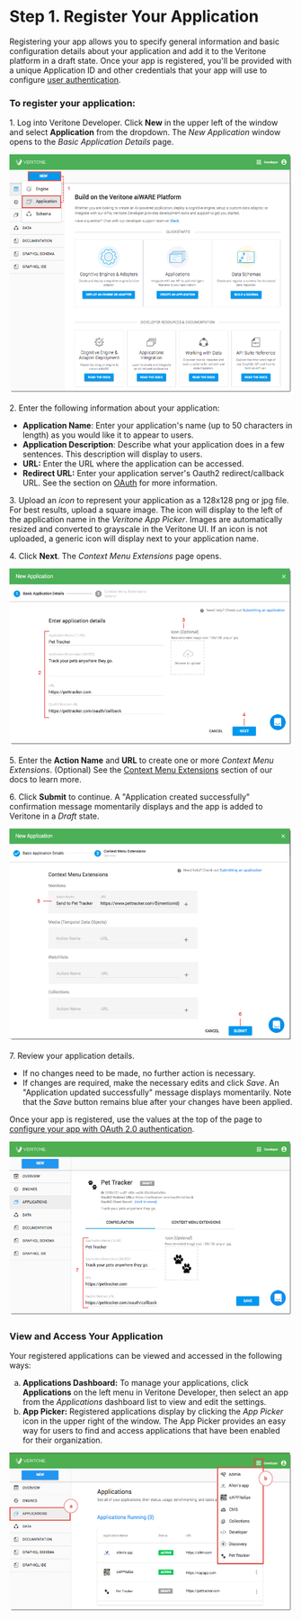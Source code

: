 # Step 1. Register Your Application

Registering your app allows you to specify general information and basic configuration details about your application and add it to the Veritone platform in a draft state. Once your app is registered, you'll be provided with a unique Application ID and other credentials that your app will use to configure [user authentication](/developer/applications/quick-start/step-2).

### To register your application:

1\.  Log into Veritone Developer. Click **New** in the upper left of the window and select **Application** from the dropdown. The *New Application* window opens to the _Basic Application Details_ page.

![VDA-Create-App-1](App-QS-Step1-1.png)

2\. Enter the following information about your application:

* **Application Name**: Enter your application's name (up to 50 characters in length) as you would like it to appear to users.
* **Application Description**: Describe what your application does in a few sentences. This description will display to users.
*   **URL:** Enter the URL where the application can be accessed.
*   **Redirect URL:** Enter your application server's Oauth2 redirect/callback URL. See the section on [OAuth](/developer/applications/oauth) for more information.

3\. Upload an *icon* to represent your application as a 128x128 png or jpg file. For best results, upload a square image. The icon will display to the left of the application name in the *Veritone App Picker*. Images are automatically resized and converted to grayscale in the Veritone UI. If an icon is not uploaded, a generic icon will display next to your application name.

4\. Click **Next**. The *Context Menu Extensions* page opens.

![VDA-Create-App-2](App-QS-Step1-2.png)

5\. Enter the **Action Name** and **URL** to create one or more *Context Menu Extensions*. (Optional) See the [Context Menu Extensions](/developer/applications/context-menu-extensions) section of our docs to learn more.

6\. Click **Submit** to continue. A "Application created successfully" confirmation message momentarily displays and the app is added to Veritone in a *Draft* state.

![VDA-Create-App-3](App-QS-Step1-3.png)

7\. Review your application details.

*   If no changes need to be made, no further action is necessary.
*   If changes are required, make the necessary edits and click _Save_. An "Application updated successfully" message displays momentarily. Note that the _Save_ button remains blue after your changes have been applied.

Once your app is registered, use the values at the top of the page to [configure your app with OAuth 2.0 authentication](/developer/applications/oauth).

![VDA-Create-App-4](App-QS-Step1-4.png)

### View and Access Your Application

Your registered applications can be viewed and accessed in the following ways:

<ol type="a">
  <li><b>Applications Dashboard:</b> To manage your applications, click <b>Applications</b> on the left menu in Veritone Developer, then select an app from the <i>Applications</i> dashboard list to view and edit the settings.</li>
  <li><b>App Picker:</b> Registered applications display by clicking the <i>App Picker</i> icon in the upper right of the window. The App Picker provides an easy way for users to find and access applications that have been enabled for their organization.</li>
</ol>

![VDA-View-and-Access-Apps](App-QS-Step1-5.png)

